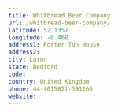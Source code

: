 ```yaml
---
title: Whitbread Beer Company
url: /whitbread-beer-company/
latitude: 52.1357
longitude: -0.468
address1: Porter Tun House
address2: 
city: Luton
state: Bedford
code: 
country: United Kingdom
phone: 44-(01582)-391166
website: 
---
```


